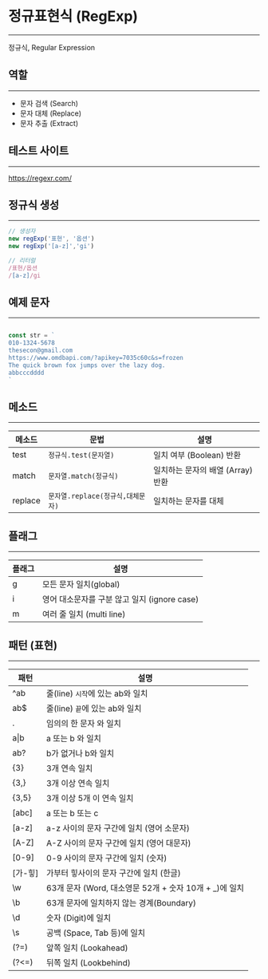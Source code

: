 # 정규표현식 (RegExp) 
---

정규식, Regular Expression


## 역할 
---
- 문자 검색 (Search)
- 문자 대체 (Replace)
- 문자 추출 (Extract)


## 테스트 사이트 
---
https://regexr.com/

## 정규식 생성 
---
```js
// 생성자 
new regExp('표현', '옵션')
new regExp('[a-z]','gi')

// 리터럴 
/표현/옵션
/[a-z]/gi
```

## 예제 문자 
---
``` js 

const str = `
010-1324-5678
thesecon@gmail.com
https://www.omdbapi.com/?apikey=7035c60c&s=frozen
The quick brown fox jumps over the lazy dog.
abbcccdddd
`

```

## 메소드 
---

메소드 | 문법 | 설명 
--|--|--
test|`정규식.test(문자열)`| 일치 여부 (Boolean) 반환
match|`문자열.match(정규식)`| 일치하는 문자의 배열 (Array) 반환
replace|`문자열.replace(정규식,대체문자)`| 일치하는 문자를 대체

## 플래그
---
플래그 | 설명 
--|--
g | 모든 문자 일치(global)
i | 영어 대소문자를 구분 않고 일지 (ignore case)
m | 여러 줄 일치 (multi line)

## 패턴 (표현)
---
패턴 | 설명 
--|--
^ab | 줄(line) `시작`에 있는 ab와 일치
ab$ | 줄(line) `끝`에 있는 ab와 일치 
. | 임의의 한 문자 와 일치 
a&verbar;b | a 또는 b 와 일치 
ab? | b가 없거나 b와 일치
{3} | 3개 연속 일치
{3,} | 3개 이상 연속 일치
{3,5} | 3개 이상 5개 이 연속 일치
[abc] | a 또는 b 또는 c
[a-z] | a-z 사이의 문자 구간에 일치 (영어 소문자)
[A-Z] | A-Z 사이의 문자 구간에 일치 (영어 대문자)
[0-9] | 0-9 사이의 문자 구간에 일치 (숫자)
[가-힣] | 가부터 힣사이의 문자 구간에 일치 (한글) 
\w | 63개 문자 (Word, 대소영문 52개 + 숫자 10개 + _)에 일치 
\b | 63개 문자에 일치하지 않는 경계(Boundary)
\d | 숫자 (Digit)에 일치 
\s | 공백 (Space, Tab 등)에 일치 
(?=) | 앞쪽 일치 (Lookahead)
(?<=) | 뒤쪽 일치 (Lookbehind)